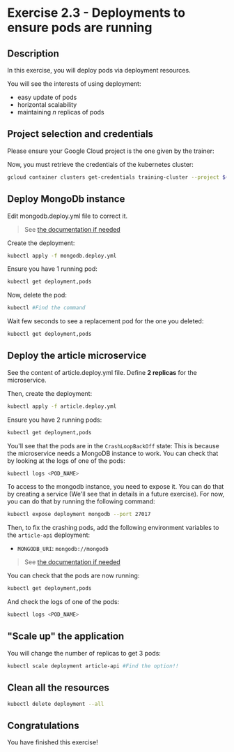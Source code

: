 # Exercise 2.3 - Deployments to ensure pods are running

<walkthrough-tutorial-duration duration="25.0"></walkthrough-tutorial-duration>

## Description

In this exercise, you will deploy pods via deployment resources.

You will see the interests of using deployment:
* easy update of pods
* horizontal scalability
* maintaining *n* replicas of pods

## Project selection and credentials

Please ensure your Google Cloud project is the one given by the trainer: <walkthrough-project-setup></walkthrough-project-setup>

Now, you must retrieve the credentials of the kubernetes cluster:
```sh
gcloud container clusters get-credentials training-cluster --project ${GOOGLE_CLOUD_PROJECT} --zone europe-west1-b
```

## Deploy MongoDb instance

Edit <walkthrough-editor-open-file filePath="mongodb.deploy.yml">mongodb.deploy.yml</walkthrough-editor-open-file> 
file to correct it. 
> See [the documentation if needed](https://kubernetes.io/docs/reference/generated/kubernetes-api/v1.24/#deployment-v1-apps)

Create the deployment:
```sh
kubectl apply -f mongodb.deploy.yml
```

Ensure you have 1 running pod:
```sh
kubectl get deployment,pods
```

Now, delete the pod:
```sh
kubectl #Find the command
```

Wait few seconds to see a replacement pod for the one you deleted:
```sh
kubectl get deployment,pods
```

## Deploy the article microservice

See the content of <walkthrough-editor-open-file filePath="article.deploy.yml">article.deploy.yml</walkthrough-editor-open-file> 
file. Define **2 replicas** for the microservice.

Then, create the deployment:
```sh
kubectl apply -f article.deploy.yml
```

Ensure you have 2 running pods:
```sh
kubectl get deployment,pods
```

You'll see that the pods are in the `CrashLoopBackOff` state: This is because the microservice needs a MongoDB instance 
to work. You can check that by looking at the logs of one of the pods:
```sh
kubectl logs <POD_NAME>
```

To access to the mongodb instance, you need to expose it. You can do that by creating a service (We'll see that in details
in a future exercise). For now, you can do that by running the following command:
```sh
kubectl expose deployment mongodb --port 27017
```

Then, to fix the crashing pods, add the following environment variables to the `article-api` deployment:
* `MONGODB_URI`: `mongodb://mongodb`

> See [the documentation if needed](https://kubernetes.io/docs/reference/generated/kubernetes-api/v1.27/#podspec-v1-core)

You can check that the pods are now running:
```sh
kubectl get deployment,pods
```

And check the logs of one of the pods:
```sh
kubectl logs <POD_NAME>
```

## "Scale up" the application

You will change the number of replicas to get 3 pods:
```sh
kubectl scale deployment article-api #Find the option!!
```

## Clean all the resources

```sh
kubectl delete deployment --all
```

## Congratulations

You have finished this exercise!

<walkthrough-conclusion-trophy></walkthrough-conclusion-trophy>
